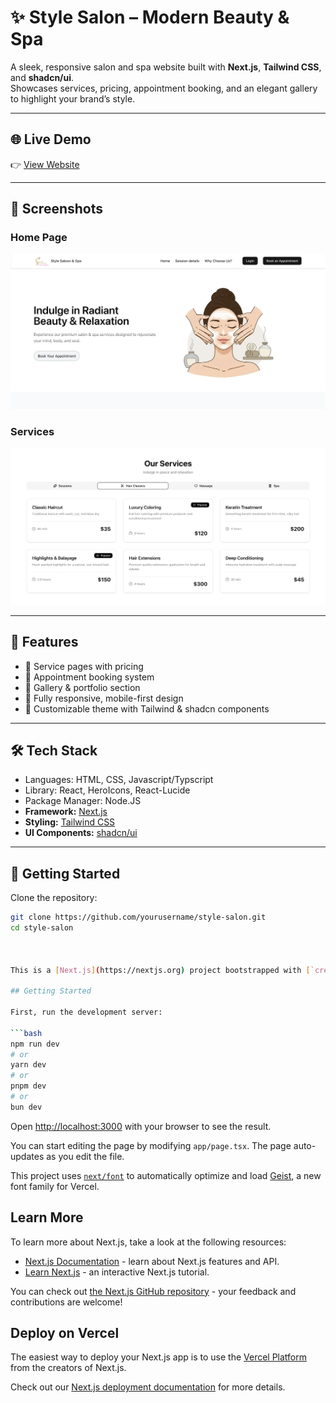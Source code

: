 # ✨ Style Salon – Modern Beauty & Spa

A sleek, responsive salon and spa website built with **Next.js**, **Tailwind CSS**, and **shadcn/ui**.  
Showcases services, pricing, appointment booking, and an elegant gallery to highlight your brand’s style.

---

## 🌐 Live Demo
👉 [View Website](https://style-saloon-and-spa.vercel.app/)  

---

## 📸 Screenshots

### Home Page
![Home Page Screenshot](public/icons/snapshot_2.png)

### Services
![Services Screenshot](public/icons/snapshot_1.png)


---

## 🚀 Features
- 💇 Service pages with pricing  
- 📅 Appointment booking system  
- 📸 Gallery & portfolio section  
- 📱 Fully responsive, mobile-first design  
- 🎨 Customizable theme with Tailwind & shadcn components  

---

## 🛠️ Tech Stack
- Languages: HTML, CSS, Javascript/Typscript
- Library: React, HeroIcons, React-Lucide
- Package Manager: Node.JS
- **Framework:** [Next.js](https://nextjs.org/)  
- **Styling:** [Tailwind CSS](https://tailwindcss.com/)  
- **UI Components:** [shadcn/ui](https://ui.shadcn.com/)  

---

## 📂 Getting Started

Clone the repository:
```bash
git clone https://github.com/yourusername/style-salon.git
cd style-salon



This is a [Next.js](https://nextjs.org) project bootstrapped with [`create-next-app`](https://nextjs.org/docs/app/api-reference/cli/create-next-app).

## Getting Started

First, run the development server:

```bash
npm run dev
# or
yarn dev
# or
pnpm dev
# or
bun dev
```

Open [http://localhost:3000](http://localhost:3000) with your browser to see the result.

You can start editing the page by modifying `app/page.tsx`. The page auto-updates as you edit the file.

This project uses [`next/font`](https://nextjs.org/docs/app/building-your-application/optimizing/fonts) to automatically optimize and load [Geist](https://vercel.com/font), a new font family for Vercel.

## Learn More

To learn more about Next.js, take a look at the following resources:

- [Next.js Documentation](https://nextjs.org/docs) - learn about Next.js features and API.
- [Learn Next.js](https://nextjs.org/learn) - an interactive Next.js tutorial.

You can check out [the Next.js GitHub repository](https://github.com/vercel/next.js) - your feedback and contributions are welcome!

## Deploy on Vercel

The easiest way to deploy your Next.js app is to use the [Vercel Platform](https://vercel.com/new?utm_medium=default-template&filter=next.js&utm_source=create-next-app&utm_campaign=create-next-app-readme) from the creators of Next.js.

Check out our [Next.js deployment documentation](https://nextjs.org/docs/app/building-your-application/deploying) for more details.
